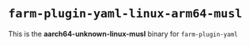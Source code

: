 # `farm-plugin-yaml-linux-arm64-musl`

This is the **aarch64-unknown-linux-musl** binary for `farm-plugin-yaml`
